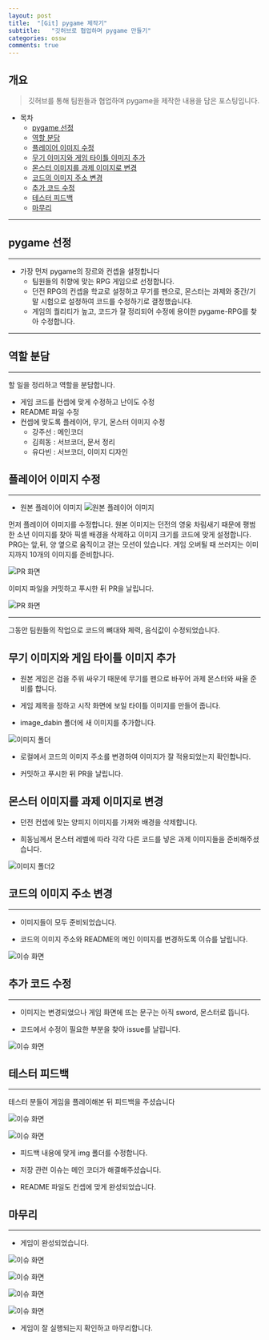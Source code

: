 ```yaml
---
layout: post
title:  "[Git] pygame 제작기"
subtitle:   "깃허브로 협업하며 pygame 만들기"
categories: ossw
comments: true
---
```


## 개요
> 깃허브를 통해 팀원들과 협업하며 pygame을 제작한 내용을 담은 포스팅입니다. 

- 목차
   - [pygame 선정](#pygame-선정)
   - [역할 분담](#역할-분담)
   - [플레이어 이미지 수정](#플레이어-이미지-수정)
   - [무기 이미지와 게임 타이틀 이미지 추가](#무기-이미지와-게임-타이틀-이미지-추가)
   - [몬스터 이미지를 과제 이미지로 변경](#몬스터-이미지를-과제-이미지로-변경)
   - [코드의 이미지 주소 변경](#코드의-이미지-주소-변경)
   - [추가 코드 수정](#추가-코드-수정)
   - [테스터 피드백](#테스터-피드백)
   - [마무리](#마무리)

---

## pygame 선정
---





- 가장 먼저 pygame의 장르와 컨셉을 설정합니다
    - 팀원들의 취향에 맞는 RPG 게임으로 선정합니다.
    - 던전 RPG의 컨셉을 학교로 설정하고 무기를 펜으로, 몬스터는 과제와 중간/기말 시험으로 설정하여 코드를 수정하기로 결정했습니다.
    - 게임의 퀄리티가 높고, 코드가 잘 정리되어 수정에 용이한 pygame-RPG를 찾아 수정합니다.




---

## 역할 분담
---

할 일을 정리하고 역할을 분담합니다. 
- 게임 코드를 컨셉에 맞게 수정하고 난이도 수정
- README 파일 수정
- 컨셉에 맞도록 플레이어, 무기, 몬스터 이미지 수정 
    - 강주선 : 메인코더
    - 김희동 : 서브코더, 문서 정리
    - 유다빈 : 서브코더, 이미지 디자인



## 플레이어 이미지 수정 
---

- 원본 플레이어 이미지
![원본 플레이어 이미지](https://dabin-Ryu.github.io\assets\img\dev\pygame\pl_old_img.png)

먼저 플레이어 이미지를 수정합니다. 원본 이미지는 던전의 영웅 차림새기 때문에 
평범한 소년 이미지를 찾아 픽셀 배경을 삭제하고 이미지 크기를 코드에 맞게 설정합니다.
PRG는 앞,뒤, 양 옆으로 움직이고 걷는 모션이 있습니다. 게임 오버될 때 쓰러지는 이미지까지 10개의 이미지를 준비합니다.

![PR 화면](https://dabin-Ryu.github.io\assets\img\dev\pygame\pl_img.png)



이미지 파일을 커밋하고 푸시한 뒤 PR을 날립니다.

![PR 화면](https://dabin-Ryu.github.io\assets\img\dev\pygame\PR_1.png)


---

그동안 팀원들의 작업으로 코드의 뼈대와 체력, 음식값이 수정되었습니다.


## 무기 이미지와 게임 타이틀 이미지 추가

- 원본 게임은 검을 주워 싸우기 때문에 무기를 펜으로 바꾸어 과제 몬스터와 싸울 준비를 합니다.

- 게임 제목을 정하고 시작 화면에 보일 타이틀 이미지를 만들어 줍니다. 

- image_dabin 폴더에 새 이미지를 추가합니다.

![이미지 폴더](https://dabin-Ryu.github.io\assets\img\dev\pygame\img2.png)

- 로컬에서 코드의 이미지 주소를 변경하여 이미지가 잘 적용되었는지 확인합니다.

- 커밋하고 푸시한 뒤 PR을 날립니다. 


## 몬스터 이미지를 과제 이미지로 변경

- 던전 컨셉에 맞는 양피지 이미지를 가져와 배경을 삭제합니다.

- 희동님께서 몬스터 레벨에 따라 각각 다른 코드를 넣은 과제 이미지들을 준비해주셨습니다.

![이미지 폴더2](https://dabin-Ryu.github.io\assets\img\dev\pygame\img3.png)




## 코드의 이미지 주소 변경
---
- 이미지들이 모두 준비되었습니다. 

- 코드의 이미지 주소와 README의 메인 이미지를 변경하도록 이슈를 날립니다.

![이슈 화면](https://dabin-Ryu.github.io\assets\img\dev\pygame\issue.png)



## 추가 코드 수정
---

- 이미지는 변경되었으나 게임 화면에 뜨는 문구는 아직 sword, 몬스터로 뜹니다.

- 코드에서 수정이 필요한 부분을  찾아 issue를 날립니다. 

![이슈 화면](https://dabin-Ryu.github.io\assets\img\dev\pygame\issue2.png)



## 테스터 피드백
---

테스터 분들이 게임을 플레이해본 뒤 피드백을 주셨습니다


![이슈 화면](https://dabin-Ryu.github.io\assets\img\dev\pygame\issue3.png)

![이슈 화면](https://dabin-Ryu.github.io\assets\img\dev\pygame\issue4.png)


- 피드백 내용에 맞게 img 폴더를 수정합니다.

- 저장 관련 이슈는 메인 코더가 해결해주셨습니다. 

- README 파일도 컨셉에 맞게 완성되었습니다. 


## 마무리
---


- 게임이 완성되었습니다. 

![이슈 화면](https://dabin-Ryu.github.io\assets\img\dev\pygame\game.png)

![이슈 화면](https://dabin-Ryu.github.io\assets\img\dev\pygame\game2.png)

![이슈 화면](https://dabin-Ryu.github.io\assets\img\dev\pygame\game3.png)

![이슈 화면](https://dabin-Ryu.github.io\assets\img\dev\pygame\game4.png)




- 게임이 잘 실행되는지 확인하고 마무리합니다. 

